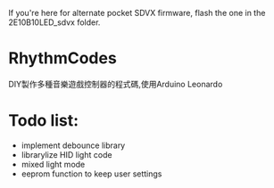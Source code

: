 If you're here for alternate pocket SDVX firmware, flash the one in the 2E10B10LED_sdvx folder.

# RhythmCodes
DIY製作多種音樂遊戲控制器的程式碼,使用Arduino Leonardo

# Todo list:
* implement debounce library
* librarylize HID light code
* mixed light mode
* eeprom function to keep user settings
